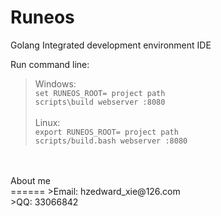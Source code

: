 Runeos
======

Golang Integrated development environment IDE <br>

Run command line: <br>
>Windows: <br>
>   `set RUNEOS_ROOT= project path`<br>
>   `scripts\build webserver :8080`<br><br>
>Linux: <br>
>   `export RUNEOS_ROOT= project path`<br>
>   `scripts/build.bash webserver :8080`<br>


<br>
<br>
About me<br>
======
>Email: hzedward_xie@126.com <br>
>QQ: 33066842 <br>
